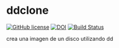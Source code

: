 # ddclone

[![GitHub license](https://sinfallas.files.wordpress.com/2016/02/gpl.png)](https://github.com/xanadu-linux/ddclone/blob/master/LICENSE)
[![DOI](https://zenodo.org/badge/4102/xanadu-linux/ddclone.svg)](https://zenodo.org/badge/latestdoi/4102/xanadu-linux/ddclone)
[![Build Status](https://travis-ci.org/xanadu-linux/ddclone.svg?branch=master)](https://travis-ci.org/xanadu-linux/ddclone)

crea una imagen de un disco utilizando dd
